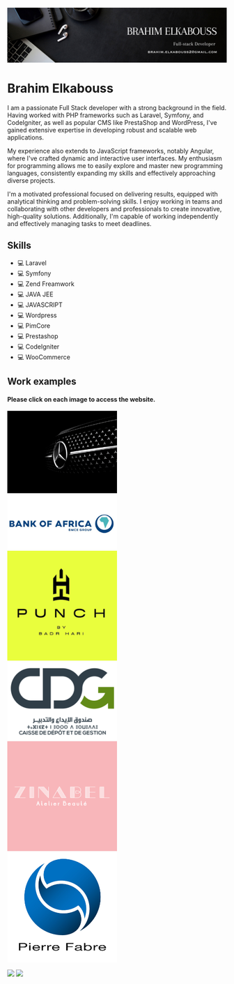 ![Design and Development](https://github.com/BrahimElkabouss/BrahimElkabouss/blob/main/BRAHIM%20ELKABOUSS.png)

# Brahim Elkabouss
I am a passionate Full Stack developer with a strong background in the field. Having worked with PHP frameworks such as Laravel, Symfony, and CodeIgniter, as well as popular CMS like PrestaShop and WordPress, I've gained extensive expertise in developing robust and scalable web applications.

My experience also extends to JavaScript frameworks, notably Angular, where I've crafted dynamic and interactive user interfaces. My enthusiasm for programming allows me to easily explore and master new programming languages, consistently expanding my skills and effectively approaching diverse projects.

I'm a motivated professional focused on delivering results, equipped with analytical thinking and problem-solving skills. I enjoy working in teams and collaborating with other developers and professionals to create innovative, high-quality solutions. Additionally, I'm capable of working independently and effectively managing tasks to meet deadlines.

## Skills
* 💻 Laravel
* 💻 Symfony
* 💻 Zend Freamwork
* 💻 JAVA JEE
* 💻 JAVASCRIPT
* 💻 Wordpress
* 💻 PimCore
* 💻 Prestashop
* 💻 CodeIgniter
* 💻 WooCommerce

## Work examples

#### Please click on each image to access the website.

<a href="https://mercedes-benz-maroc.com/" target="_blank" width="100%">  <img src="https://github.com/BrahimElkabouss/BrahimElkabouss/blob/main/banner_merc.webp" width="50%" > </a>
<a href="https://www.damaneimmo.ma/" target="_blank" width="100%">  <img src="https://github.com/BrahimElkabouss/BrahimElkabouss/blob/main/bank_of_africa_-.jpg" width="50%" > </a>
<a href="https://punch.ma/" target="_blank" width="100%">  <img src="https://github.com/BrahimElkabouss/BrahimElkabouss/blob/main/t%C3%A9l%C3%A9chargement.png" width="50%" > </a>
<a href="https://cdginvest.ma/" target="_blank" width="100%">  <img src="https://github.com/BrahimElkabouss/BrahimElkabouss/blob/main/1200px-CDG.svg.png" width="50%" > </a>
<a href="https://www.zinabel.ma/" target="_blank" width="100%">  <img src="https://github.com/BrahimElkabouss/BrahimElkabouss/blob/main/t%C3%A9l%C3%A9chargement%20(1).png" width="50%" > </a>
<a href="https://www.pierre-fabre.com/fr" target="_blank" width="100%">  <img src="https://github.com/BrahimElkabouss/BrahimElkabouss/blob/main/pierre-fabre.webp" width="50%" > </a>


![](https://raw.githubusercontent.com/BrahimElkabouss/github-stats/master/generated/overview.svg#gh-dark-mode-only)
![](https://raw.githubusercontent.com/BrahimElkabouss/github-stats/master/generated/overview.svg#gh-light-mode-only)


